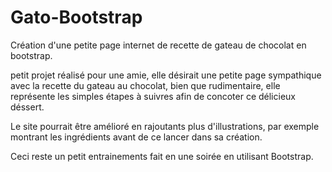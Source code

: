 # Gato-Bootstrap
Création d'une petite page internet de recette de gateau de chocolat en bootstrap.

petit projet réalisé pour une amie, elle désirait une petite page sympathique avec la recette du gateau au chocolat,
bien que rudimentaire, elle représente les simples étapes à suivres afin de concoter ce délicieux déssert.

Le site pourrait être amélioré en rajoutants plus d'illustrations, par exemple montrant les ingrédients avant de ce lancer dans sa création.

Ceci reste un petit entrainements fait en une soirée en utilisant Bootstrap. 
